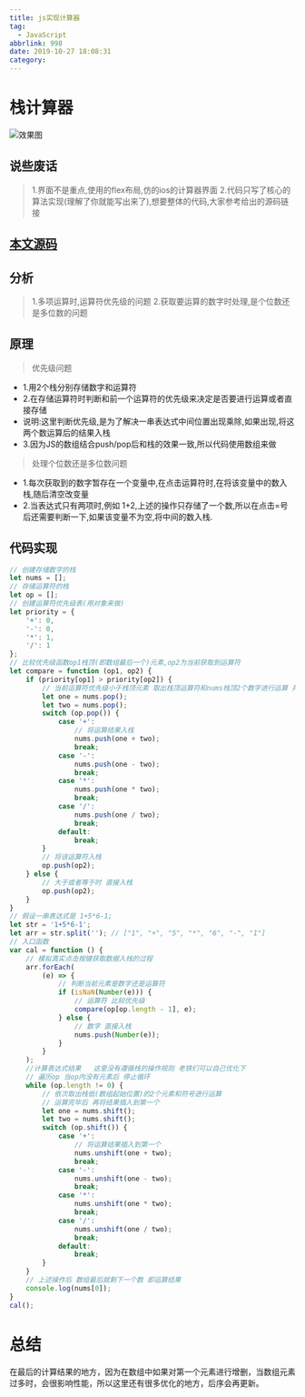 ```yaml
---
title: js实现计算器
tag:
  - JavaScript
abbrlink: 998
date: 2019-10-27 18:08:31
category:
---
```


# 栈计算器
![效果图](/img/computer.png)
<!-- more -->

## 说些废话
>1.界面不是重点,使用的flex布局,仿的ios的计算器界面
>2.代码只写了核心的算法实现(理解了你就能写出来了),想要整体的代码,大家参考给出的源码链接

## [本文源码](https://github.com/SHUAXINDIARY/demo/tree/master/js%E7%BB%83%E4%B9%A0demo/%E8%AE%A1%E7%AE%97%E5%99%A8)

## 分析
>1.多项运算时,运算符优先级的问题
>2.获取要运算的数字时处理,是个位数还是多位数的问题
## 原理
>优先级问题
- 1.用2个栈分别存储数字和运算符
- 2.在存储运算符时判断和前一个运算符的优先级来决定是否要进行运算或者直接存储
- 说明:这里判断优先级,是为了解决一串表达式中间位置出现乘除,如果出现,将这两个数运算后的结果入栈
- 3.因为JS的数组结合push/pop后和栈的效果一致,所以代码使用数组来做

>处理个位数还是多位数问题
- 1.每次获取到的数字暂存在一个变量中,在点击运算符时,在将该变量中的数入栈,随后清空改变量
- 2.当表达式只有两项时,例如 1+2,上述的操作只存储了一个数,所以在点击=号后还需要判断一下,如果该变量不为空,将中间的数入栈.
## 代码实现
```js
// 创建存储数字的栈
let nums = [];
// 存储运算符的栈
let op = [];
// 创建运算符优先级表(用对象来做)
let priority = {
    '+': 0,
    '-': 0,
    '*': 1,
    '/': 1
};
// 比较优先级函数op1栈顶(即数组最后一个)元素,op2为当前获取到运算符
let compare = function (op1, op2) {
    if (priority[op1] > priority[op2]) {
        // 当前运算符优先级小于栈顶元素 取出栈顶运算符和nums栈顶2个数字进行运算 并将结果入栈
        let one = nums.pop();
        let two = nums.pop();
        switch (op.pop()) {
            case '+':
                // 将运算结果入栈
                nums.push(one + two);
                break;
            case '-':
                nums.push(one - two);
                break;
            case '*':
                nums.push(one * two);
                break;
            case '/':
                nums.push(one / two);
                break;
            default:
                break;
        }
        // 将该运算符入栈
        op.push(op2);
    } else {
        // 大于或者等于时 直接入栈
        op.push(op2);
    }
}
// 假设一串表达式是 1+5*6-1;
let str = '1+5*6-1';
let arr = str.split(''); // ["1", "+", "5", "*", "6", "-", "1"]
// 入口函数 
var cal = function () {
    // 模拟真实点击按键获取数据入栈的过程
    arr.forEach(
        (e) => {
            // 判断当前元素是数字还是运算符
            if (isNaN(Number(e))) {
                // 运算符 比较优先级
                compare(op[op.length - 1], e);
            } else {
                // 数字 直接入栈 
                nums.push(Number(e));
            }
        }
    );
    //计算表达式结果   这里没有遵循栈的操作规则 老铁们可以自己优化下 
    // 遍历op 当op内没有元素后 停止循环
    while (op.length != 0) {
        // 依次取出栈低(数组起始位置)的2个元素和符号进行运算
        // 运算完毕后 再将结果插入到第一个 
        let one = nums.shift();
        let two = nums.shift();
        switch (op.shift()) {
            case '+':
                // 将运算结果插入到第一个
                nums.unshift(one + two);
                break;
            case '-':
                nums.unshift(one - two);
                break;
            case '*':
                nums.unshift(one * two);
                break;
            case '/':
                nums.unshift(one / two);
                break;
            default:
                break;
        }
    }
    // 上述操作后 数组最后就剩下一个数 即运算结果
    console.log(nums[0]);
}
cal();
```
# 总结
在最后的计算结果的地方，因为在数组中如果对第一个元素进行增删，当数组元素过多时，会很影响性能，所以这里还有很多优化的地方，后序会再更新。
